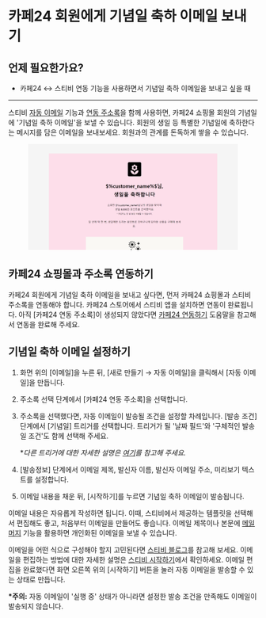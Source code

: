 # 카페24 회원에게 기념일 축하 이메일 보내기

## 언제 필요한가요?

* 카페24 ↔ 스티비 연동 기능을 사용하면서 기념일 축하 이메일을 보내고 싶을 때

***

스티비 [자동 이메일](24-1.md#h\_01hrecxeytk4f2xvsx27gstdaa) 기능과 [연동 주소록](../../integration/cafe24/)을 함께 사용하면, 카페24 쇼핑몰 회원의 기념일에 '기념일 축하 이메일'을 보낼 수 있습니다. 회원의 생일 등 특별한 기념일에 축하한다는 메시지를 담은 이메일을 보내보세요. 회원과의 관계를 돈독하게 쌓을 수 있습니다.

<figure><img src="../../.gitbook/assets/기념일 (1).png" alt=""><figcaption></figcaption></figure>



## 카페24 쇼핑몰과 주소록 연동하기 <a href="#h_01hre9s9frgdt1zdnfkq19p2fb" id="h_01hre9s9frgdt1zdnfkq19p2fb"></a>

카페24 회원에게 기념일 축하 이메일을 보내고 싶다면, 먼저 카페24 쇼핑몰과 스티비 주소록을 연동해야 합니다. 카페24 스토어에서 스티비 앱을 설치하면 연동이 완료됩니다. 아직 \[카페24 연동 주소록]이 생성되지 않았다면 [카페24 연동하기](../../integration/cafe24/) 도움말을 참고해서 연동을 완료해 주세요.



## 기념일 축하 이메일 설정하기

1. 화면 위의 \[이메일]을 누른 뒤, \[새로 만들기 → 자동 이메일]을 클릭해서 \[자동 이메일]을 만듭니다.
2. 주소록 선택 단계에서 \[카페24 연동 주소록]을 선택합니다.&#x20;
3.  주소록을 선택했다면, 자동 이메일이 발송될 조건을 설정할 차례입니다. \[발송 조건] 단계에서 \[기념일] 트리거를 선택합니다. 트리거가 될 '날짜 필드'와 '구체적인 발송일 조건'도 함께 선택해 주세요.

    \*_다른 트리거에 대한 자세한 설명은_ [_여기_](../../email/automation/using.md#trigger)_를 참고해 주세요._&#x20;
4. \[발송정보] 단계에서 이메일 제목, 발신자 이름, 발신자 이메일 주소, 미리보기 텍스트를 설정합니다.&#x20;
5. 이메일 내용을 채운 뒤, \[시작하기]를 누르면 기념일 축하 이메일이 발송됩니다.



이메일 내용은 자유롭게 작성하면 됩니다. 이때, 스티비에서 제공하는 템플릿을 선택해서 편집해도 좋고, 처음부터 이메일을 만들어도 좋습니다. 이메일 제목이나 본문에 [메일머지](../../email/edit/personalized-merge.md) 기능을 활용하면 개인화된 이메일을 보낼 수 있습니다.&#x20;

이메일을 어떤 식으로 구성해야 할지 고민된다면 [스티비 블로그](https://blog.stibee.com/welcome-email/)를 참고해 보세요. 이메일을 편집하는 방법에 대한 자세한 설명은 [스티비 시작하기](../../getting-started/send-first-email.md#undefined-2)에서 확인하세요. 이메일 편집을 완료했다면 화면 오른쪽 위의 \[시작하기] 버튼을 눌러 자동 이메일을 발송할 수 있는 상태로 만듭니다.

**\*주의:** 자동 이메일이 '실행 중' 상태가 아니라면 설정한 발송 조건을 만족해도 이메일이 발송되지 않습니다.
